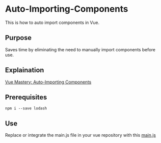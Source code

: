 # Auto-Importing-Components
This is how to auto import components in Vue.

## Purpose
Saves time by eliminating the need to manually import components before use.

## Explaination
[Vue Mastery: Auto-Importing Components](https://www.vuemastery.com/courses/vue3-forms/auto-importing-components)

## Prerequisites
`npm i --save lodash`

## Use
Replace or integrate the main.js file in your vue repository with this [main.js](https://gist.githubusercontent.com/efwoods/444ffee5e9598edfd974bebaf63c04f2/raw/ca63ee607902023f86e3cfaab9ea68a83fa890fe/main.js)
